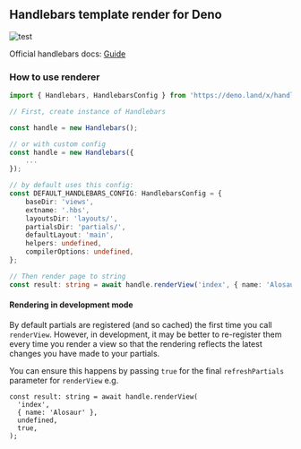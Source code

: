 ## Handlebars template render for Deno

![test](https://github.com/alosaur/handlebars/workflows/test/badge.svg)

Official handlebars docs: [Guide](https://handlebarsjs.com/guide)

### How to use renderer

```ts
import { Handlebars, HandlebarsConfig } from 'https://deno.land/x/handlebars/mod.ts';

// First, create instance of Handlebars

const handle = new Handlebars();

// or with custom config
const handle = new Handlebars({
    ...
});

// by default uses this config:
const DEFAULT_HANDLEBARS_CONFIG: HandlebarsConfig = {
    baseDir: 'views',
    extname: '.hbs',
    layoutsDir: 'layouts/',
    partialsDir: 'partials/',
    defaultLayout: 'main',
    helpers: undefined,
    compilerOptions: undefined,
};

// Then render page to string
const result: string = await handle.renderView('index', { name: 'Alosaur' });
```

#### Rendering in development mode

By default partials are registered (and so cached) the first time you call
`renderView`. However, in development, it may be better to re-register them
every time you render a view so that the rendering reflects the latest changes
you have made to your partials.

You can ensure this happens by passing `true` for the final `refreshPartials`
parameter for `renderView` e.g.

```
const result: string = await handle.renderView(
  'index',
  { name: 'Alosaur' },
  undefined,
  true,
);
```
